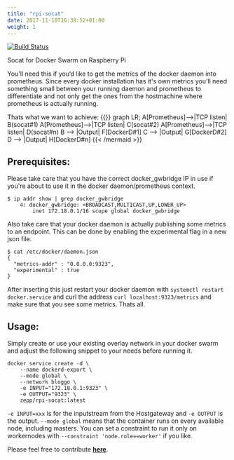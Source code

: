```yaml
---
title: "rpi-socat"
date: 2017-11-10T16:38:52+01:00
weight: 1
---
```


[![Build Status](https://travis-ci.org/zepptron/rpi-prometheus.svg?branch=master)](https://travis-ci.org/zepptron/rpi-prometheus)

Socat for Docker Swarm on Raspberry Pi

You'll need this if you‘d like to get the metrics of the docker daemon into prometheus. Since every docker installation has it's own metrics you'll need something small between your running daemon and prometheus to differentiate and not only get the ones from the hostmachine where prometheus is actually running.

Thats what we want to achieve:
{{<mermaid align="left">}}
graph LR;
    A[Prometheus]-->|TCP listen| B(socat#1)
    A[Prometheus]-->|TCP listen| C(socat#2)
    A[Prometheus]-->|TCP listen| D(socat#n)
    B --> |Output| F[DockerD#1]
    C --> |Output| G[DockerD#2]
    D --> |Output| H[DockerD#n]
{{< /mermaid >}}

## Prerequisites:
Please take care that you have the correct docker_gwbridge IP in use if you're about to use it in the docker daemon/prometheus context. 


```
$ ip addr show | grep docker_gwbridge
    4: docker_gwbridge: <BROADCAST,MULTICAST,UP,LOWER_UP> 
        inet 172.18.0.1/16 scope global docker_gwbridge
```

Also take care that your docker daemon is actually publishing some metrics to an endpoint. This can be done by enabling the experimental flag in a new json file.

```
$ cat /etc/docker/daemon.json
{
  "metrics-addr" : "0.0.0.0:9323",
  "experimental" : true
}
```

After inserting this just restart your docker daemon with `systemctl restart docker.service` and curl the address `curl localhost:9323/metrics` and make sure that you see some metrics. Thats all.

## Usage:

Simply create or use your existing overlay network in your docker swarm and adjust the following snippet to your needs before running it. 

```
docker service create -d \
    --name dockerd-export \
    --mode global \
    --network bloggo \
    -e INPUT="172.18.0.1:9323" \
    -e OUTPUT="9323" \
    zepp/rpi-socat:latest
```

` -e INPUT=xxx ` is for the inputstream from the Hostgateway and `-e OUTPUT` is the output.
` --mode global ` means that the container runs on every available node, including masters. You can set a constraint to run it only on workernodes with ` --constraint 'node.role==worker' ` if you like.


Please feel free to contribute **[here](https://github.com/zepptron/rpi-socat)**.

